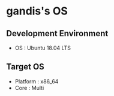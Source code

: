# gandis's OS 

## Development Environment
- OS : Ubuntu 18.04 LTS

## Target OS
- Platform : x86_64 
- Core : Multi

